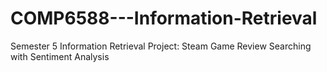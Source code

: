 # COMP6588---Information-Retrieval
Semester 5 Information Retrieval Project: Steam Game Review Searching with Sentiment Analysis
